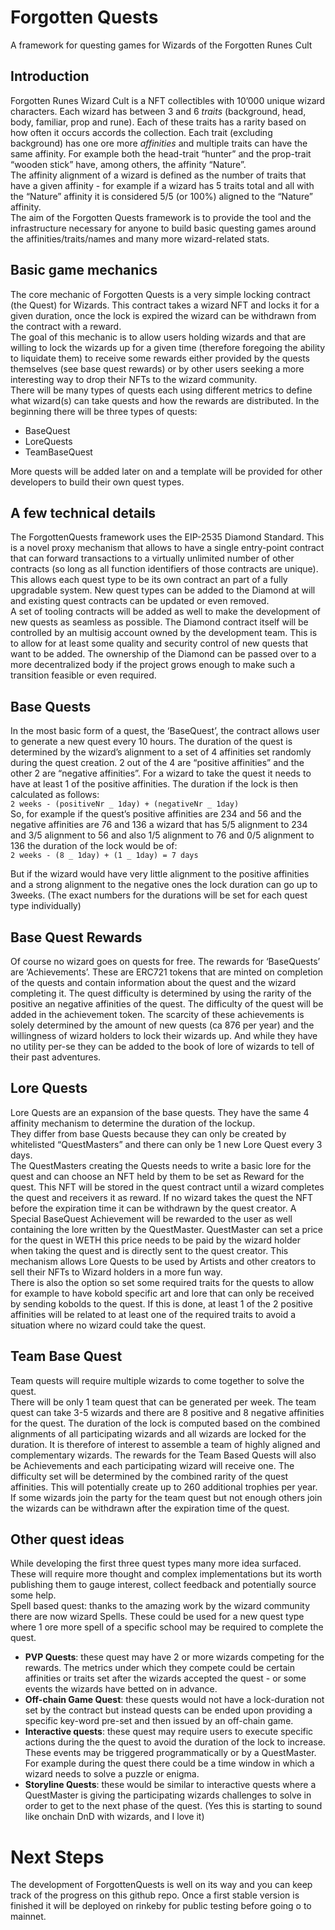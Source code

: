# Forgotten Quests

A framework for questing games for Wizards of the Forgotten Runes Cult

## Introduction

Forgotten Runes Wizard Cult is a NFT collectibles with 10’000 unique wizard characters. Each wizard has between 3 and 6 _traits_ (background, head, body, familiar, prop and rune). Each of these traits has a rarity based on how often it occurs accords the collection. Each trait (excluding background) has one ore more _affinities_ and multiple traits can have the same affinity. For example both the head-trait “hunter” and the prop-trait “wooden stick” have, among others, the affinity “Nature”.  
The affinity alignment of a wizard is defined as the number of traits that have a given affinity - for example if a wizard has 5 traits total and all with the “Nature” affinity it is considered 5/5 (or 100%) aligned to the “Nature” affinity.  
The aim of the Forgotten Quests framework is to provide the tool and the infrastructure necessary for anyone to build basic questing games around the affinities/traits/names and many more wizard-related stats.

## Basic game mechanics

The core mechanic of Forgotten Quests is a very simple locking contract (the Quest) for Wizards. This contract takes a wizard NFT and locks it for a given duration, once the lock is expired the wizard can be withdrawn from the contract with a reward.  
The goal of this mechanic is to allow users holding wizards and that are willing to lock the wizards up for a given time (therefore foregoing the ability to liquidate them) to receive some rewards either provided by the quests themselves (see base quest rewards) or by other users seeking a more interesting way to drop their NFTs to the wizard community.  
There will be many types of quests each using different metrics to define what wizard(s) can take quests and how the rewards are distributed. In the beginning there will be three types of quests:

- BaseQuest
- LoreQuests
- TeamBaseQuest

More quests will be added later on and a template will be provided for other developers to build their own quest types.

## A few technical details

The ForgottenQuests framework uses the EIP-2535 Diamond Standard. This is a novel proxy mechanism that allows to have a single entry-point contract that can forward transactions to a virtually unlimited number of other contracts (so long as all function identifiers of those contracts are unique).  
This allows each quest type to be its own contract an part of a fully upgradable system. New quest types can be added to the Diamond at will and existing quest contracts can be updated or even removed.  
A set of tooling contracts will be added as well to make the development of new quests as seamless as possible.
The Diamond contract itself will be controlled by an multisig account owned by the development team. This is to allow for at least some quality and security control of new quests that want to be added. The ownership of the Diamond can be passed over to a more decentralized body if the project grows enough to make such a transition feasible or even required.

## Base Quests

In the most basic form of a quest, the ‘BaseQuest’, the contract allows user to generate a new quest every 10 hours. The duration of the quest is determined by the wizard’s alignment to a set of 4 affinities set randomly during the quest creation. 2 out of the 4 are “positive affinities” and the other 2 are “negative affinities”. For a wizard to take the quest it needs to have at least 1 of the positive affinities. The duration if the lock is then calculated as follows:  
`2 weeks - (positiveNr _ 1day) + (negativeNr _ 1day)`  
So, for example if the quest’s positive affinities are 234 and 56 and the negative affinities are 76 and 136 a wizard that has 5/5 alignment to 234 and 3/5 alignment to 56 and also 1/5 alignment to 76 and 0/5 alignment to 136 the duration of the lock would be of:  
`2 weeks - (8 _ 1day) + (1 _ 1day) = 7 days`

But if the wizard would have very little alignment to the positive affinities and a strong alignment to the negative ones the lock duration can go up to 3weeks.
(The exact numbers for the durations will be set for each quest type individually)

## Base Quest Rewards

Of course no wizard goes on quests for free. The rewards for ‘BaseQuests’ are ‘Achievements’. These are ERC721 tokens that are minted on completion of the quests and contain information about the quest and the wizard completing it. The quest difficulty is determined by using the rarity of the positive an negative affinities of the quest. The difficulty of the quest will be added in the achievement token.
The scarcity of these achievements is solely determined by the amount of new quests (ca 876 per year) and the willingness of wizard holders to lock their wizards up. And while they have no utility per-se they can be added to the book of lore of wizards to tell of their past adventures.

## Lore Quests

Lore Quests are an expansion of the base quests. They have the same 4 affinity mechanism to determine the duration of the lockup.  
They differ from base Quests because they can only be created by whitelisted “QuestMasters” and there can only be 1 new Lore Quest every 3 days.  
The QuestMasters creating the Quests needs to write a basic lore for the quest and can choose an NFT held by them to be set as Reward for the quest. This NFT will be stored in the quest contract until a wizard completes the quest and receivers it as reward. If no wizard takes the quest the NFT before the expiration time it can be withdrawn by the quest creator. A Special BaseQuest Achievement will be rewarded to the user as well containing the lore written by the QuestMaster.
QuestMaster can set a price for the quest in WETH this price needs to be paid by the wizard holder when taking the quest and is directly sent to the quest creator. This mechanism allows Lore Quests to be used by Artists and other creators to sell their NFTs to Wizard holders in a more fun way.  
There is also the option so set some required traits for the quests to allow for example to have kobold specific art and lore that can only be received by sending kobolds to the quest. If this is done, at least 1 of the 2 positive affinities will be related to at least one of the required traits to avoid a situation where no wizard could take the quest.

## Team Base Quest

Team quests will require multiple wizards to come together to solve the quest.  
There will be only 1 team quest that can be generated per week. The team quest can take 3-5 wizards and there are 8 positive and 8 negative affinities for the quest. The duration of the lock is computed based on the combined alignments of all participating wizards and all wizards are locked for the duration. It is therefore of interest to assemble a team of highly aligned and complementary wizards. The rewards for the Team Based Quests will also be Achievements and each participating wizard will receive one. The difficulty set will be determined by the combined rarity of the quest affinities. This will potentially create up to 260 additional trophies per year.  
If some wizards join the party for the team quest but not enough others join the wizards can be withdrawn after the expiration time of the quest.

## Other quest ideas

While developing the first three quest types many more idea surfaced. These will require more thought and complex implementations but its worth publishing them to gauge interest, collect feedback and potentially source some help.  
Spell based quest: thanks to the amazing work by the wizard community there are now wizard Spells. These could be used for a new quest type where 1 ore more spell of a specific school may be required to complete the quest.

- **PVP Quests**: these quest may have 2 or more wizards competing for the rewards. The metrics under which they compete could be certain affinities or traits set after the wizards accepted the quest - or some events the wizards have betted on in advance.
- **Off-chain Game Quest**: these quests would not have a lock-duration not set by the contract but instead quests can be ended upon providing a specific key-word pre-set and then issued by an off-chain game.
- **Interactive quests**: these quest may require users to execute specific actions during the the quest to avoid the duration of the lock to increase. These events may be triggered programmatically or by a QuestMaster. For example during the quest there could be a time window in which a wizard needs to solve a puzzle or enigma.
- **Storyline Quests**: these would be similar to interactive quests where a QuestMaster is giving the participating wizards challenges to solve in order to get to the next phase of the quest. (Yes this is starting to sound like onchain DnD with wizards, and I love it)

# Next Steps

The development of ForgottenQuests is well on its way and you can keep track of the progress on this github repo.
Once a first stable version is finished it will be deployed on rinkeby for public testing before going o to mainnet.
